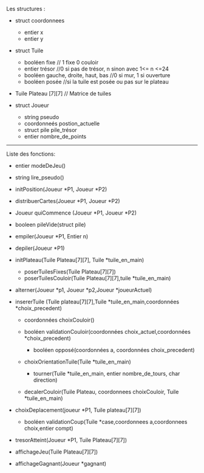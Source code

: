 Les structures :

- struct coordonnees
   - entier x
   - entier y

- struct Tuile
  -  booléen fixe // 1 fixe 0 couloir   
  -  entier trésor //0 si pas de trésor, n sinon avec  1<= n <=24  
  -  booléen gauche, droite, haut, bas  //0 si mur, 1 si ouverture
  -  booléen posée //si la tuile est posée ou pas sur le  plateau
    
- Tuile Plateau [7][7] // Matrice de tuiles    


- struct Joueur
  -  string pseudo
  -  coordonneés postion_actuelle
  -  struct pile pile_trésor
  -  entier nombre_de_points
-----------------------------------------
Liste des fonctions:

- entier modeDeJeu()

- string lire_pseudo()

- initPosition(Joueur *P1, Joueur *P2)

- distribuerCartes(Joueur *P1, Joueur *P2)

- Joueur quiCommence (Joueur *P1, Joueur *P2)

- booleen pileVide(struct pile)

- empiler(Joueur *P1, Entier n)

- depiler(Joueur *P1)

- initPlateau(Tuile Plateau[7][7], Tuile *tuile_en_main)
    - poserTuilesFixes(Tuile Plateau[7][7])
    - poserTuilesCouloir(Tuile Plateau[7][7],tuile *tuile_en_main)

- alterner(Joueur *p1, Joueur *p2,Joueur *joueurActuel)

- insererTuile (Tuile plateau[7][7],Tuile *tuile_en_main,coordonnées *choix_precedent)
    - coordonnées choixCouloir()

    - booléen validationCouloir(coordonnées choix_actuel,coordonnées *choix_precedent)
        - booléen opposé(coordonnées a, coordonnées choix_precedent)

    - choixOrientationTuile(Tuile *tuile_en_main)
        - tourner(Tuile *tuile_en_main, entier nombre_de_tours, char direction)
        
    - decalerCouloir(Tuile Plateau, coordonnees choixCouloir, Tuile *tuile_en_main)

- choixDeplacement(joueur *P1, Tuile plateau[7][7])
    - booléen validationCoup(Tuile *case,coordonnees a,coordonnees choix,entier compt) 

- tresorAtteint(Joueur *P1, Tuile Plateau[7][7])

- affichageJeu(Tuile Plateau[7][7])

- affichageGagnant(Joueur *gagnant)
